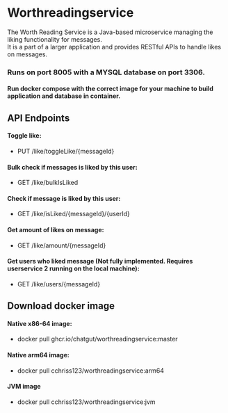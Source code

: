# Worthreadingservice

The Worth Reading Service is a Java-based microservice managing the liking functionality for messages. \
It is a part of a larger application and provides RESTful APIs to handle likes on messages.

### Runs on port 8005 with a MYSQL database on port 3306.

#### Run docker compose with the correct image for your machine to build application and database in container.

## API Endpoints

#### Toggle like: 
- PUT /like/toggleLike/{messageId}

#### Bulk check if messages is liked by this user: 
- GET /like/bulkIsLiked

#### Check if message is liked by this user: 
- GET /like/isLiked/{messageId}/{userId}
 
#### Get amount of likes on message: 
- GET /like/amount/{messageId}

#### Get users who liked message (Not fully implemented. Requires userservice 2 running on the local machine):
- GET /like/users/{messageId}

## Download docker image
#### Native x86-64 image:
- docker pull ghcr.io/chatgut/worthreadingservice:master

#### Native arm64 image:
- docker pull cchriss123/worthreadingservice:arm64

#### JVM image
- docker pull cchriss123/worthreadingservice:jvm
